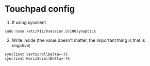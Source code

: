 # Touchpad config
1. If using synclient
```
sudo nano /etc/X11/Xsession.d/100synaptics
```
2. Write inside (the value doesn't matter, the important thing is that is negative)

```
synclient VertScrollDelta=-75
synclient HorizScrollDelta=-75
```
